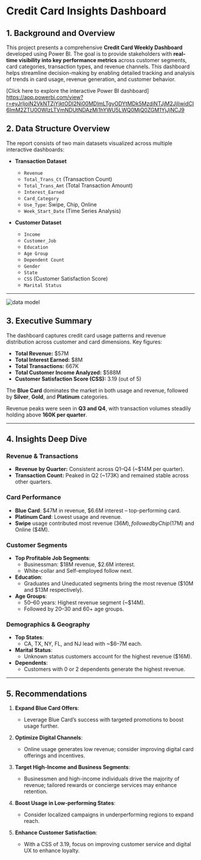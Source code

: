 #  Credit Card Insights Dashboard

## 1. Background and Overview

This project presents a comprehensive **Credit Card Weekly Dashboard** developed using Power BI. The goal is to provide stakeholders with **real-time visibility into key performance metrics** across customer segments, card categories, transaction types, and revenue channels. This dashboard helps streamline decision-making by enabling detailed tracking and analysis of trends in card usage, revenue generation, and customer behavior.


[Click here to explore the interactive Power BI dashboard] https://app.powerbi.com/view?r=eyJrIjoiN2VkNTZjYjktODI2Ni00MDlmLTgyODYtMDk5MzdiNTJjM2JjIiwidCI6ImM2ZTU0OWIzLTVmNDUtNDAzMi1hYWU5LWQ0MjQ0ZGM1YjJjNCJ9 

## 2. Data Structure Overview

The report consists of two main datasets visualized across multiple interactive dashboards:

- **Transaction Dataset**
  - `Revenue`
  - `Total_Trans_Ct` (Transaction Count)
  - `Total_Trans_Amt` (Total Transaction Amount)
  - `Interest_Earned`
  - `Card_Category`
  - `Use_Type`: Swipe, Chip, Online
  - `Week_Start_Date` (Time Series Analysis)

- **Customer Dataset**
  - `Income`
  - `Customer_Job`
  - `Education`
  - `Age Group`
  - `Dependent Count`
  - `Gender`
  - `State`
  - `CSS` (Customer Satisfaction Score)
  - `Marital Status`

---
![data model](https://github.com/user-attachments/assets/f878be29-eafc-4860-81ea-30d0ae902300)

## 3. Executive Summary

The dashboard captures credit card usage patterns and revenue distribution across customer and card dimensions. Key figures:

- **Total Revenue:** $57M  
- **Total Interest Earned:** $8M  
- **Total Transactions:** 667K  
- **Total Customer Income Analyzed:** $588M  
- **Customer Satisfaction Score (CSS):** 3.19 (out of 5)

The **Blue Card** dominates the market in both usage and revenue, followed by **Silver**, **Gold**, and **Platinum** categories. 

Revenue peaks were seen in **Q3 and Q4**, with transaction volumes steadily holding above **160K per quarter**. 

---

## 4. Insights Deep Dive

###  Revenue & Transactions
- **Revenue by Quarter:** Consistent across Q1–Q4 (~$14M per quarter).
- **Transaction Count:** Peaked in Q2 (~173K) and remained stable across other quarters.

### Card Performance
- **Blue Card**: $47M in revenue, $6.6M interest – top-performing card.
- **Platinum Card**: Lowest usage and revenue.
- **Swipe** usage contributed most revenue ($36M), followed by Chip ($17M) and Online ($4M).

###  Customer Segments
- **Top Profitable Job Segments**:
  - Businessman: $18M revenue, $2.6M interest.
  - White-collar and Self-employed follow next.
- **Education**:
  - Graduates and Uneducated segments bring the most revenue ($10M and $13M respectively).
- **Age Groups**:
  - 50–60 years: Highest revenue segment (~$14M).
  - Followed by 20–30 and 60+ age groups.

###  Demographics & Geography
- **Top States**:
  - CA, TX, NY, FL, and NJ lead with ~$6–7M each.
- **Marital Status**:
  - Unknown status customers account for the highest revenue ($16M).
- **Dependents**:
  - Customers with 0 or 2 dependents generate the highest revenue.

---

## 5. Recommendations

1. **Expand Blue Card Offers**:
   - Leverage Blue Card’s success with targeted promotions to boost usage further.

2. **Optimize Digital Channels**:
   - Online usage generates low revenue; consider improving digital card offerings and incentives.

3. **Target High-Income and Business Segments**:
   - Businessmen and high-income individuals drive the majority of revenue; tailored rewards or concierge services may enhance retention.

4. **Boost Usage in Low-performing States**:
   - Consider localized campaigns in underperforming regions to expand reach.

5. **Enhance Customer Satisfaction**:
   - With a CSS of 3.19, focus on improving customer service and digital UX to enhance loyalty.
